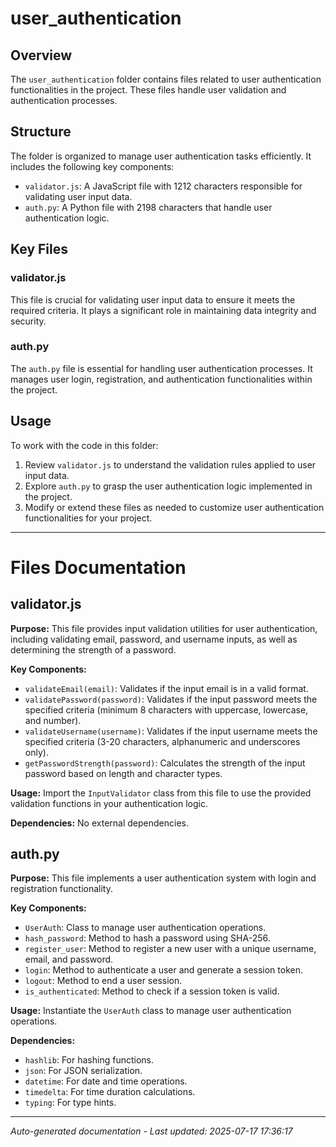 # user_authentication

## Overview
The `user_authentication` folder contains files related to user authentication functionalities in the project. These files handle user validation and authentication processes.

## Structure
The folder is organized to manage user authentication tasks efficiently. It includes the following key components:
- `validator.js`: A JavaScript file with 1212 characters responsible for validating user input data.
- `auth.py`: A Python file with 2198 characters that handle user authentication logic.

## Key Files
### validator.js
This file is crucial for validating user input data to ensure it meets the required criteria. It plays a significant role in maintaining data integrity and security.

### auth.py
The `auth.py` file is essential for handling user authentication processes. It manages user login, registration, and authentication functionalities within the project.

## Usage
To work with the code in this folder:
1. Review `validator.js` to understand the validation rules applied to user input data.
2. Explore `auth.py` to grasp the user authentication logic implemented in the project.
3. Modify or extend these files as needed to customize user authentication functionalities for your project.

---

# Files Documentation

## validator.js

**Purpose:** This file provides input validation utilities for user authentication, including validating email, password, and username inputs, as well as determining the strength of a password.

**Key Components:**
- `validateEmail(email)`: Validates if the input email is in a valid format.
- `validatePassword(password)`: Validates if the input password meets the specified criteria (minimum 8 characters with uppercase, lowercase, and number).
- `validateUsername(username)`: Validates if the input username meets the specified criteria (3-20 characters, alphanumeric and underscores only).
- `getPasswordStrength(password)`: Calculates the strength of the input password based on length and character types.

**Usage:** Import the `InputValidator` class from this file to use the provided validation functions in your authentication logic.

**Dependencies:** No external dependencies.

## auth.py

**Purpose:** This file implements a user authentication system with login and registration functionality.

**Key Components:**
- `UserAuth`: Class to manage user authentication operations.
- `hash_password`: Method to hash a password using SHA-256.
- `register_user`: Method to register a new user with a unique username, email, and password.
- `login`: Method to authenticate a user and generate a session token.
- `logout`: Method to end a user session.
- `is_authenticated`: Method to check if a session token is valid.

**Usage:** Instantiate the `UserAuth` class to manage user authentication operations.

**Dependencies:**
- `hashlib`: For hashing functions.
- `json`: For JSON serialization.
- `datetime`: For date and time operations.
- `timedelta`: For time duration calculations.
- `typing`: For type hints.

---
*Auto-generated documentation - Last updated: 2025-07-17 17:36:17*

